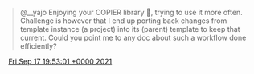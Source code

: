 > @\_\_yajo Enjoying your COPIER library 👏, trying to use it more often\. Challenge is however that I end up porting back changes from template instance \(a project\) into its \(parent\) template to keep that current\. Could you point me to any doc about such a workflow done efficiently?

<img src="../../media/tweet.ico" width="12" /> [Fri Sep 17 19:53:01 +0000 2021](https://twitter.com/DromerDenker/status/1438954162230894593)